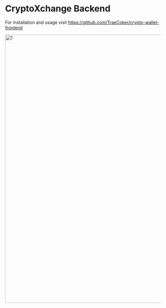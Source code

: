 # CryptoXchange Backend
For installation and usage visit https://github.com/TraeCoker/crypto-wallet-frontend

<img width="866" alt="1" src="https://user-images.githubusercontent.com/79291960/146821646-1967c1f7-670b-43b1-b1f6-34f1bf7975a1.PNG">

